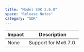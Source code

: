 ```yaml
---
title: "Model SDK 2.6.0"
space: "Release Notes"
category: "SDK"
---
```

| Impact | Description |
| --- | --- |
| None | Support for Mx6.7.0. |